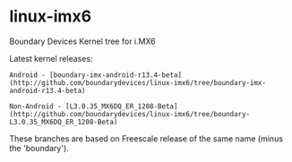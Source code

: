 linux-imx6
==========

Boundary Devices Kernel tree for i.MX6

Latest kernel releases:

	Android - [boundary-imx-android-r13.4-beta](http://github.com/boundarydevices/linux-imx6/tree/boundary-imx-android-r13.4-beta)

	Non-Android - [L3.0.35_MX6DQ_ER_1208-Beta](http://github.com/boundarydevices/linux-imx6/tree/boundary-L3.0.35_MX6DQ_ER_1208-Beta)

These branches are based on Freescale release of the same name (minus the 'boundary').